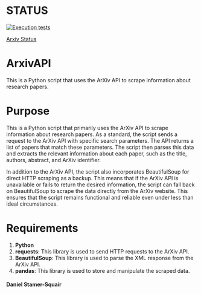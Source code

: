# STATUS

[![Execution tests](https://github.com/uaineteine/ArxivAPI/actions/workflows/execution-tests.yml/badge.svg)](https://github.com/uaineteine/ArxivAPI/actions/workflows/execution-tests.yml)

[Arxiv Status](https://status.arxiv.org/)

# ArxivAPI

This is a Python script that uses the ArXiv API to scrape information about research papers.

# Purpose

This is a Python script that primarily uses the ArXiv API to scrape information about research papers. As a standard, the script sends a request to the ArXiv API with specific search parameters. The API returns a list of papers that match these parameters. The script then parses this data and extracts the relevant information about each paper, such as the title, authors, abstract, and ArXiv identifier.

In addition to the ArXiv API, the script also incorporates BeautifulSoup for direct HTTP scraping as a backup. This means that if the ArXiv API is unavailable or fails to return the desired information, the script can fall back on BeautifulSoup to scrape the data directly from the ArXiv website. This ensures that the script remains functional and reliable even under less than ideal circumstances.

# Requirements

1. **Python**
2. **requests**: This library is used to send HTTP requests to the ArXiv API.
3. **BeautifulSoup**: This library is used to parse the XML response from the ArXiv API.
4. **pandas**: This library is used to store and manipulate the scraped data.

#### Daniel Stamer-Squair

